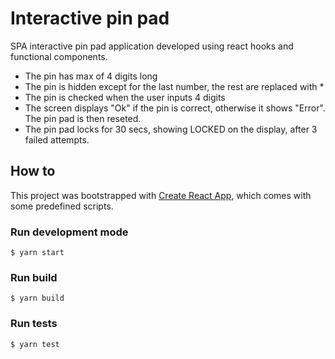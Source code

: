 # Interactive pin pad

SPA interactive pin pad application developed using react hooks and functional components.

- The pin has max of 4 digits long
- The pin is hidden except for the last number, the rest are replaced with *
- The pin is checked when the user inputs 4 digits
- The screen displays "Ok" if the pin is correct, otherwise it shows "Error". The pin pad is then reseted.
- The pin pad locks for 30 secs, showing LOCKED on the display, after 3 failed attempts.


## How to

This project was bootstrapped with [Create React App](https://github.com/facebook/create-react-app), which comes with some predefined scripts.

### Run development mode

```
$ yarn start
```

### Run build

```
$ yarn build
```

### Run tests

```
$ yarn test
```
